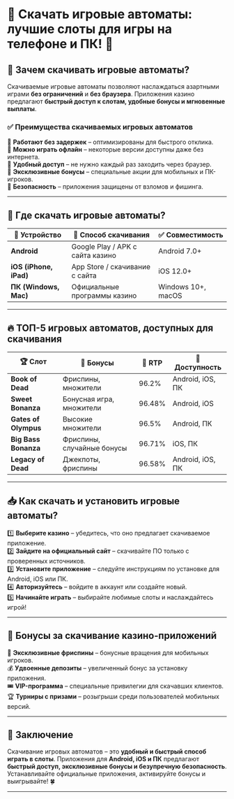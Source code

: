 # 🎰 Скачать игровые автоматы: лучшие слоты для игры на телефоне и ПК! 📲  

## 🔎 Зачем скачивать игровые автоматы?  

Скачиваемые игровые автоматы позволяют наслаждаться азартными играми **без ограничений** и **без браузера**. Приложения казино предлагают **быстрый доступ к слотам, удобные бонусы и мгновенные выплаты**.  

### ✅ Преимущества скачиваемых игровых автоматов  

🔹 **Работают без задержек** – оптимизированы для быстрого отклика.  
🔹 **Можно играть офлайн** – некоторые версии доступны даже без интернета.  
🔹 **Удобный доступ** – не нужно каждый раз заходить через браузер.  
🔹 **Эксклюзивные бонусы** – специальные акции для мобильных и ПК-игроков.  
🔹 **Безопасность** – приложения защищены от взломов и фишинга.  

---

## 🎰 Где скачать игровые автоматы?  

| 📱 Устройство | 🔽 Способ скачивания | ✅ Совместимость |  
|--------------|----------------------|------------------|  
| **Android** | Google Play / APK с сайта казино | Android 7.0+ |  
| **iOS (iPhone, iPad)** | App Store / скачивание с сайта | iOS 12.0+ |  
| **ПК (Windows, Mac)** | Официальные программы казино | Windows 10+, macOS |  

---

## 🔥 ТОП-5 игровых автоматов, доступных для скачивания  

| 🏆 Слот | 🎁 Бонусы | 🔄 RTP | 📲 Доступность |  
|---------|-----------|--------|----------------|  
| **Book of Dead** | Фриспины, множители | 96.2% | Android, iOS, ПК |  
| **Sweet Bonanza** | Бонусная игра, множители | 96.48% | Android, iOS |  
| **Gates of Olympus** | Высокие множители | 96.5% | Android, ПК |  
| **Big Bass Bonanza** | Фриспины, случайные бонусы | 96.71% | iOS, ПК |  
| **Legacy of Dead** | Джекпоты, фриспины | 96.58% | Android, iOS, ПК |  

---

## 📥 Как скачать и установить игровые автоматы?  

1️⃣ **Выберите казино** – убедитесь, что оно предлагает скачиваемое приложение.  
2️⃣ **Зайдите на официальный сайт** – скачивайте ПО только с проверенных источников.  
3️⃣ **Установите приложение** – следуйте инструкциям по установке для Android, iOS или ПК.  
4️⃣ **Авторизуйтесь** – войдите в аккаунт или создайте новый.  
5️⃣ **Начинайте играть** – выбирайте любимые слоты и наслаждайтесь игрой!  

---

## 🎉 Бонусы за скачивание казино-приложений  

🎁 **Эксклюзивные фриспины** – бонусные вращения для мобильных игроков.  
💰 **Удвоенные депозиты** – увеличенный бонус за установку приложения.  
🎟 **VIP-программа** – специальные привилегии для скачавших клиентов.  
🏆 **Турниры с призами** – розыгрыши среди пользователей мобильных версий.  

---

## 🏁 Заключение  

Скачивание игровых автоматов – это **удобный и быстрый способ играть в слоты**. Приложения для **Android, iOS и ПК** предлагают **быстрый доступ, эксклюзивные бонусы и безупречную безопасность**. Устанавливайте официальные приложения, активируйте бонусы и выигрывайте! 🍀  

---


